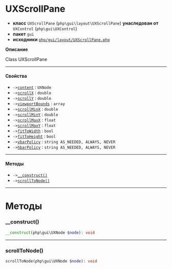 # UXScrollPane

- **класс** `UXScrollPane` (`php\gui\layout\UXScrollPane`) **унаследован от** `UXControl` (`php\gui\UXControl`)
- **пакет** `gui`
- **исходники** [`php/gui/layout/UXScrollPane.php`](./src/main/resources/JPHP-INF/sdk/php/gui/layout/UXScrollPane.php)

**Описание**

Class UXScrollPane

---

#### Свойства

- `->`[`content`](#prop-content) : `UXNode`
- `->`[`scrollX`](#prop-scrollx) : `double`
- `->`[`scrollY`](#prop-scrolly) : `double`
- `->`[`viewportBounds`](#prop-viewportbounds) : `array`
- `->`[`scrollMinX`](#prop-scrollminx) : `double`
- `->`[`scrollMinY`](#prop-scrollminy) : `double`
- `->`[`scrollMaxX`](#prop-scrollmaxx) : `float`
- `->`[`scrollMaxY`](#prop-scrollmaxy) : `float`
- `->`[`fitToWidth`](#prop-fittowidth) : `bool`
- `->`[`fitToHeight`](#prop-fittoheight) : `bool`
- `->`[`vbarPolicy`](#prop-vbarpolicy) : `string AS_NEEDED, ALWAYS, NEVER`
- `->`[`hbarPolicy`](#prop-hbarpolicy) : `string AS_NEEDED, ALWAYS, NEVER`

---

#### Методы

- `->`[`__construct()`](#method-__construct)
- `->`[`scrollToNode()`](#method-scrolltonode)

---
# Методы

<a name="method-__construct"></a>

### __construct()
```php
__construct(php\gui\UXNode $node): void
```

---

<a name="method-scrolltonode"></a>

### scrollToNode()
```php
scrollToNode(php\gui\UXNode $node): void
```